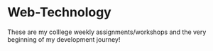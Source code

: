 # Web-Technology
These are my colllege weekly assignments/workshops and the very beginning of my development journey!
